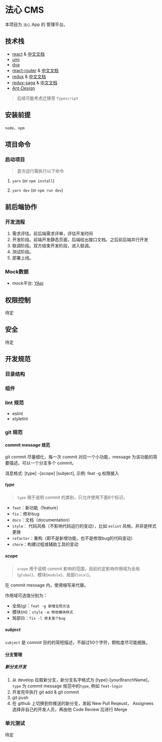 # 法心 CMS

本项目为 `法心` App 的 管理平台。

## 技术栈
- [react](https://reactjs.org/) & [中文文档](https://zh-hans.reactjs.org/)
- [umi](https://umijs.org/zh/guide/)
- [dva](https://dvajs.com/guide/)
- [react-router](https://reacttraining.com/react-router/web/) & [中文文档](https://www.redux.org.cn/)
- [redux](https://redux.js.org/) & [中文文档](https://www.redux.org.cn/)
- [redux-saga](https://redux-saga.js.org/) & [中文文档](https://redux-saga-in-chinese.js.org)
- [Ant-Design](https://ant.design/docs/react/introduce-cn)

> 后续可能考虑迁移至 `Typescript`

## 安装前提
`node`、`npm`

## 项目命令

### 启动项目

> 首次运行需执行以下命令
1. `yarn` (or `npm install`)

2. `yarn dev` (or `npm run dev`)

## 前后端协作

### 开发流程
1. 需求评估。前后端需求评审，评估开发时间
2. 开发阶段。前端开发静态页面，后端给出接口文档。之后前后端并行开发
3. 联调阶段。双方结束开发阶段，进入联调。
4. 测试阶段。
5. 部署上线。

### Mock数据
- mock平台: [YApi](https://hellosean1025.github.io/yapi/)

## 权限控制
待定

## 安全
待定

## 开发规范

### 目录结构

### 组件

### lint 规范
- eslint
- stylelint

### git 规范
#### commit message 规范
git commit 尽量细化，每一次 commit 对应一个小功能，message 为该功能的简要描述。可以一个分支多个 commit。

消息格式: [type] -[scope] [subject], 示例: feat -g 权限接入
##### type
> `type` 用于说明 commit 的类别，只允许使用下面6个标识。
- `feat`：新功能（feature）
- `fix`：修补bug
- `docs`：文档（documentation）
- `style`： 代码风格（不影响代码运行的变动），比如 `eslint` 风格，并非是样式更换
- `refactor`：重构（即不是新增功能，也不是修改bug的代码变动）
- `chore`：构建过程或辅助工具的变动
##### scope
> `scope` 用于说明 commit 影响的范围，目前约定影响作用域为全局(`global`)、模块(`module`)、局部(`local`)。

在 commit message 内，使用缩写来代替。

作用域可选值分别为：
- 全局(g)：`feat -g 新增全局方法`
- 模块(m)：`style -m 修改模块样式`
- 局部(l)：`fix -l 修复某个bug`
##### subject
`subject` 是 commit 目的的简短描述，不超过50个字符，颗粒度尽可能细致。

#### 分支管理
##### 新分支开发
1. 从 develop 拉取新分支，新分支名字格式为 [type]-[yourBranchName]， `type` 为 commit message 规范中的`type`, 例如 `feat-login`
2. 开发完毕执行 git add & git commit
3. git push
4. 在 github 上切换到你推送的新分支，发起 New Pull Reqeust， Assignees 选择非自己的开发人员，再由他 Code Review 后进行 Merge


### 单元测试
待定